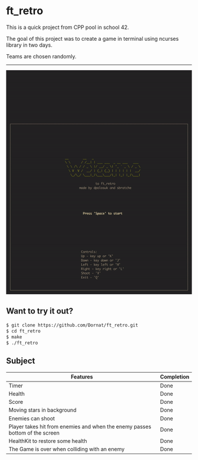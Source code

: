 # ft\_retro

This is a quick project from CPP pool in school 42.

The goal of this project was to create a game in terminal using ncurses library in two days.

Teams are chosen randomly.

----------

![The Game](resources/ft_retro.gif)

## Want to try it out?

```{bash}
$ git clone https://github.com/Dornat/ft_retro.git
$ cd ft_retro
$ make
$ ./ft_retro
```

## Subject

Features																		|Completion
--------------------------------------------------------------------------------|--------------
Timer																			|Done
Health																			|Done
Score																			|Done
Moving stars in background														|Done
Enemies can shoot																|Done
Player takes hit from enemies and when the enemy passes bottom of the screen	|Done
HealthKit to restore some health												|Done
The Game is over when colliding with an enemy 									|Done
